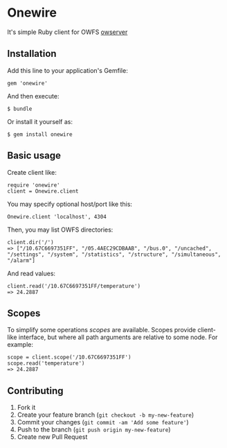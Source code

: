 # Onewire

It's simple Ruby client for OWFS [owserver](http://owfs.org/index.php?page=owserver_protocol)

## Installation

Add this line to your application's Gemfile:

    gem 'onewire'

And then execute:

    $ bundle

Or install it yourself as:

    $ gem install onewire

## Basic usage

Create client like:

    require 'onewire'
    client = Onewire.client

You may specify optional host/port like this:

    Onewire.client 'localhost', 4304

Then, you may list OWFS directories:

    client.dir('/')
    => ["/10.67C6697351FF", "/05.4AEC29CDBAAB", "/bus.0", "/uncached", "/settings", "/system", "/statistics", "/structure", "/simultaneous", "/alarm"]

And read values:

    client.read('/10.67C6697351FF/temperature')
    => 24.2887

## Scopes

To simplify some operations _scopes_ are available. Scopes provide client-like interface, but where all path arguments are relative to some node. For example:

    scope = client.scope('/10.67C6697351FF')
    scope.read('temperature')
    => 24.2887

## Contributing

1. Fork it
2. Create your feature branch (`git checkout -b my-new-feature`)
3. Commit your changes (`git commit -am 'Add some feature'`)
4. Push to the branch (`git push origin my-new-feature`)
5. Create new Pull Request
